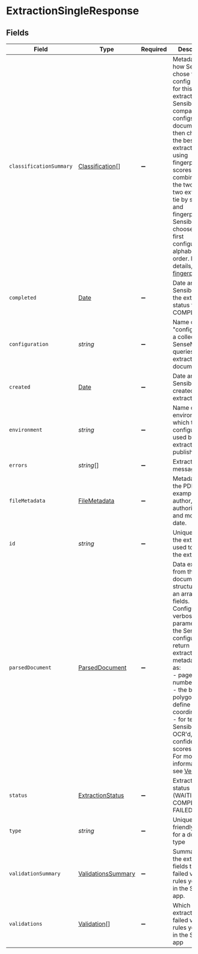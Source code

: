 # ExtractionSingleResponse


## Fields

| Field                                                                                                                                                                                                                                                                                                                                                                                                                          | Type                                                                                                                                                                                                                                                                                                                                                                                                                           | Required                                                                                                                                                                                                                                                                                                                                                                                                                       | Description                                                                                                                                                                                                                                                                                                                                                                                                                    | Example                                                                                                                                                                                                                                                                                                                                                                                                                        |
| ------------------------------------------------------------------------------------------------------------------------------------------------------------------------------------------------------------------------------------------------------------------------------------------------------------------------------------------------------------------------------------------------------------------------------ | ------------------------------------------------------------------------------------------------------------------------------------------------------------------------------------------------------------------------------------------------------------------------------------------------------------------------------------------------------------------------------------------------------------------------------ | ------------------------------------------------------------------------------------------------------------------------------------------------------------------------------------------------------------------------------------------------------------------------------------------------------------------------------------------------------------------------------------------------------------------------------ | ------------------------------------------------------------------------------------------------------------------------------------------------------------------------------------------------------------------------------------------------------------------------------------------------------------------------------------------------------------------------------------------------------------------------------ | ------------------------------------------------------------------------------------------------------------------------------------------------------------------------------------------------------------------------------------------------------------------------------------------------------------------------------------------------------------------------------------------------------------------------------ |
| `classificationSummary`                                                                                                                                                                                                                                                                                                                                                                                                        | [Classification](../../models/shared/classification.md)[]                                                                                                                                                                                                                                                                                                                                                                      | :heavy_minus_sign:                                                                                                                                                                                                                                                                                                                                                                                                             | Metadata about how Sensible chose the config to use for this extraction. Sensible compares all configs in the document type, then chooses the best extraction using fingerprints, scores, or a combination of the two. When two extractions tie by score and fingerprints, Sensible chooses the first configuration in alphabetic order. For more details, see [fingerprints](https://docs.sensible.so/docs/fingerprint#notes) |                                                                                                                                                                                                                                                                                                                                                                                                                                |
| `completed`                                                                                                                                                                                                                                                                                                                                                                                                                    | [Date](https://developer.mozilla.org/en-US/docs/Web/JavaScript/Reference/Global_Objects/Date)                                                                                                                                                                                                                                                                                                                                  | :heavy_minus_sign:                                                                                                                                                                                                                                                                                                                                                                                                             | Date and time Sensible set the extraction's status to COMPLETED                                                                                                                                                                                                                                                                                                                                                                | 2022-10-31T16:27:53.741Z                                                                                                                                                                                                                                                                                                                                                                                                       |
| `configuration`                                                                                                                                                                                                                                                                                                                                                                                                                | *string*                                                                                                                                                                                                                                                                                                                                                                                                                       | :heavy_minus_sign:                                                                                                                                                                                                                                                                                                                                                                                                             | Name of the "configuration",  a collection of SenseML queries for extracting document data.                                                                                                                                                                                                                                                                                                                                    | config_for_x_company                                                                                                                                                                                                                                                                                                                                                                                                           |
| `created`                                                                                                                                                                                                                                                                                                                                                                                                                      | [Date](https://developer.mozilla.org/en-US/docs/Web/JavaScript/Reference/Global_Objects/Date)                                                                                                                                                                                                                                                                                                                                  | :heavy_minus_sign:                                                                                                                                                                                                                                                                                                                                                                                                             | Date and time Sensible created the extraction                                                                                                                                                                                                                                                                                                                                                                                  | 2022-10-31T16:27:53.433                                                                                                                                                                                                                                                                                                                                                                                                        |
| `environment`                                                                                                                                                                                                                                                                                                                                                                                                                  | *string*                                                                                                                                                                                                                                                                                                                                                                                                                       | :heavy_minus_sign:                                                                                                                                                                                                                                                                                                                                                                                                             | Name of the environment to which the configuration used by this extraction was published.                                                                                                                                                                                                                                                                                                                                      | development                                                                                                                                                                                                                                                                                                                                                                                                                    |
| `errors`                                                                                                                                                                                                                                                                                                                                                                                                                       | *string*[]                                                                                                                                                                                                                                                                                                                                                                                                                     | :heavy_minus_sign:                                                                                                                                                                                                                                                                                                                                                                                                             | Extraction error messages.                                                                                                                                                                                                                                                                                                                                                                                                     |                                                                                                                                                                                                                                                                                                                                                                                                                                |
| `fileMetadata`                                                                                                                                                                                                                                                                                                                                                                                                                 | [FileMetadata](../../models/shared/filemetadata.md)                                                                                                                                                                                                                                                                                                                                                                            | :heavy_minus_sign:                                                                                                                                                                                                                                                                                                                                                                                                             | Metadata about the PDF file, for example author, authoring tool, and modified date.                                                                                                                                                                                                                                                                                                                                            |                                                                                                                                                                                                                                                                                                                                                                                                                                |
| `id`                                                                                                                                                                                                                                                                                                                                                                                                                           | *string*                                                                                                                                                                                                                                                                                                                                                                                                                       | :heavy_minus_sign:                                                                                                                                                                                                                                                                                                                                                                                                             | Unique ID for the extraction, used to retrieve the extraction                                                                                                                                                                                                                                                                                                                                                                  | 246a6f60-0e5b-11eb-b720-295a6fba723e                                                                                                                                                                                                                                                                                                                                                                                           |
| `parsedDocument`                                                                                                                                                                                                                                                                                                                                                                                                               | [ParsedDocument](../../models/shared/parseddocument.md)                                                                                                                                                                                                                                                                                                                                                                        | :heavy_minus_sign:                                                                                                                                                                                                                                                                                                                                                                                                             | Data extracted from the document, structured as an array of fields.<br/>Configure the verbosity parameter in the SenseML configuration to return<br/>extraction metadata, such as:<br/>- page numbers<br/>- the bounding polygons that<br/>define line coordinates<br/>- for text that Sensible OCR'd, confidence scores.<br/>For more information, see [Verbosity](doc:verbosity).<br/>                                       |                                                                                                                                                                                                                                                                                                                                                                                                                                |
| `status`                                                                                                                                                                                                                                                                                                                                                                                                                       | [ExtractionStatus](../../models/shared/extractionstatus.md)                                                                                                                                                                                                                                                                                                                                                                    | :heavy_minus_sign:                                                                                                                                                                                                                                                                                                                                                                                                             | Extraction status (WAITING, COMPLETE, FAILED)                                                                                                                                                                                                                                                                                                                                                                                  | COMPLETE                                                                                                                                                                                                                                                                                                                                                                                                                       |
| `type`                                                                                                                                                                                                                                                                                                                                                                                                                         | *string*                                                                                                                                                                                                                                                                                                                                                                                                                       | :heavy_minus_sign:                                                                                                                                                                                                                                                                                                                                                                                                             | Unique user-friendly name for a document type                                                                                                                                                                                                                                                                                                                                                                                  | auto_insurance_quotes_all_carriers                                                                                                                                                                                                                                                                                                                                                                                             |
| `validationSummary`                                                                                                                                                                                                                                                                                                                                                                                                            | [ValidationsSummary](../../models/shared/validationssummary.md)                                                                                                                                                                                                                                                                                                                                                                | :heavy_minus_sign:                                                                                                                                                                                                                                                                                                                                                                                                             | Summary of the extracted fields that failed validation rules you write in the Sensible app.                                                                                                                                                                                                                                                                                                                                    |                                                                                                                                                                                                                                                                                                                                                                                                                                |
| `validations`                                                                                                                                                                                                                                                                                                                                                                                                                  | [Validation](../../models/shared/validation.md)[]                                                                                                                                                                                                                                                                                                                                                                              | :heavy_minus_sign:                                                                                                                                                                                                                                                                                                                                                                                                             | Which extracted fields failed validation rules you write in the Sensible app                                                                                                                                                                                                                                                                                                                                                   |                                                                                                                                                                                                                                                                                                                                                                                                                                |
